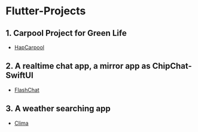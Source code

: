 # Flutter-Projects

##  1. Carpool Project for Green Life
  * [HapCarpool](https://github.com/wentao3970/HapCarpool-Flutter)

##  2. A realtime chat app, a mirror app as ChipChat-SwiftUI
  * [FlashChat](https://github.com/wentao3970/flash-chat-flutter)

##  3. A weather searching app
  * [Clima](https://github.com/wentao3970/clima-flutter)
